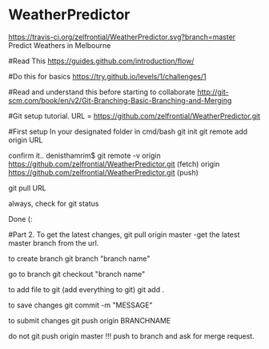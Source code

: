 # WeatherPredictor
https://travis-ci.org/zelfrontial/WeatherPredictor.svg?branch=master
Predict Weathers in Melbourne

#Read This
https://guides.github.com/introduction/flow/

#Do this for basics
https://try.github.io/levels/1/challenges/1

#Read and understand this before starting to collaborate
http://git-scm.com/book/en/v2/Git-Branching-Basic-Branching-and-Merging


#Git setup tutorial.
URL = https://github.com/zelfrontial/WeatherPredictor.git

#First setup
In your designated folder in cmd/bash
git init
git remote add origin URL

confirm it..
denisthamrim$ git remote -v
origin	https://github.com/zelfrontial/WeatherPredictor.git (fetch)
origin	https://github.com/zelfrontial/WeatherPredictor.git (push)

git pull URL

always, check for git status

Done (:

#Part 2.
To get the latest changes, 
git pull origin master 
-get the latest master branch from the url.

to create branch
git branch "branch name"

go to branch
git checkout "branch name"

to add file to git
(add everything to git)
git add . 

to save changes
git commit -m "MESSAGE"

to submit changes
git push origin BRANCHNAME

do not 
git push origin master !!! push to branch and ask for merge request.






